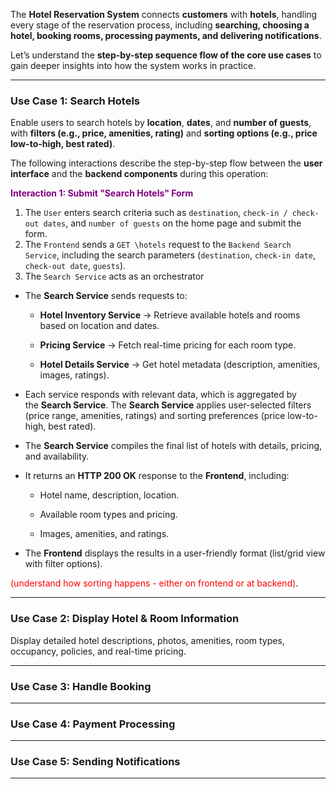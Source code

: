 
The **Hotel Reservation System** connects **customers** with **hotels**, handling every stage of the reservation process, including **searching, choosing a hotel, booking rooms, processing payments, and delivering notifications**.

Let’s understand the **step-by-step sequence flow of the core use cases** to gain deeper insights into how the system works in practice.

---
### Use Case 1: Search Hotels

Enable users to search hotels by **location**, **dates**, and **number of guests**, with **filters (e.g., price, amenities, rating)** and **sorting options (e.g., price low-to-high, best rated)**. 

The following interactions describe the step-by-step flow between the **user interface** and the **backend components** during this operation:

<span style="color:purple;font-weight:bold;">Interaction 1: Submit "Search Hotels" Form</span>

1. The `User` enters search criteria such as `destination`, `check-in / check-out dates`, and `number of guests` on the home page and submit the form.
2. The `Frontend` sends a `GET \hotels` request to the `Backend Search Service`, including the search parameters (`destination`, `check-in date`, `check-out date`, `guests`).
3. The `Search Service` acts as an orchestrator

- The **Search Service** sends requests to:
    
    - **Hotel Inventory Service** → Retrieve available hotels and rooms based on location and dates.
        
    - **Pricing Service** → Fetch real-time pricing for each room type.
        
    - **Hotel Details Service** → Get hotel metadata (description, amenities, images, ratings).
        
- Each service responds with relevant data, which is aggregated by the **Search Service**.
The **Search Service** applies user-selected filters (price range, amenities, ratings) and sorting preferences (price low-to-high, best rated).

- The **Search Service** compiles the final list of hotels with details, pricing, and availability.
    
- It returns an **HTTP 200 OK** response to the **Frontend**, including:
    
    - Hotel name, description, location.
        
    - Available room types and pricing.
        
    - Images, amenities, and ratings.
        
- The **Frontend** displays the results in a user-friendly format (list/grid view with filter options).





<span style="color:red">(understand how sorting happens - either on frontend or at backend)</span>.

---
### Use Case 2: Display Hotel & Room Information

Display detailed hotel descriptions, photos, amenities, room types, occupancy, policies, and real-time pricing.

---
### Use Case 3: Handle Booking

---
### Use Case 4: Payment Processing

---
### Use Case 5: Sending Notifications

---
